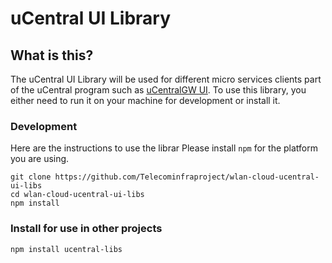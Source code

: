 # uCentral UI Library

## What is this?
The uCentral UI Library will be used for different micro services clients part of the uCentral program such as [uCentralGW UI](https://github.com/Telecominfraproject/wlan-cloud-ucentralgw-ui). To use this library,
you either need to run it on your machine for development or install it.

### Development
Here are the instructions to use the librar Please install `npm` for the platform you are using.
```
git clone https://github.com/Telecominfraproject/wlan-cloud-ucentral-ui-libs
cd wlan-cloud-ucentral-ui-libs
npm install
```

### Install for use in other projects
```
npm install ucentral-libs
```

